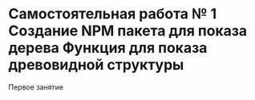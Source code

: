 Самостоятельная работа № 1
Создание NPM пакета для показа дерева
Функция для показа древовидной структуры
=======
Первое занятие
